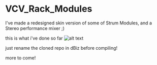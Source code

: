 # VCV_Rack_Modules

I've made a redesigned skin version of some of Strum Modules, 
and a Stereo performance mixer ;)

this is what i've done so far 
![alt text](https://github.com/dBiz/VCVRack_Modules/blob/master/screenshot/sofar.jpg)

just rename the cloned repo in dBiz before compiling!

more to come!
